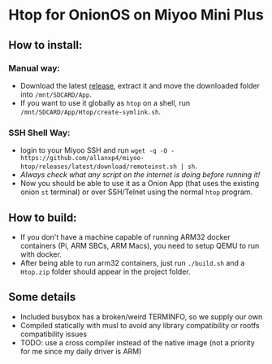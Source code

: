 # Htop for OnionOS on Miyoo Mini Plus

## How to install:
### Manual way:
  - Download the latest [release](https://github.com/allanxp4/miyoo-htop/releases/latest/download/Htop.zip), extract it and move the downloaded folder into `/mnt/SDCARD/App`.
  - If you want to use it globally as `htop` on a shell, run `/mnt/SDCARD/App/Htop/create-symlink.sh`.

### SSH Shell Way:
  - login to your Miyoo SSH and run `wget -q -O - https://github.com/allanxp4/miyoo-htop/releases/latest/download/remoteinst.sh | sh`.
  - *Always check what any script on the internet is doing before running it!*
  - Now you should be able to use it as a Onion App (that uses the existing onion `st` terminal) or over SSH/Telnet using the normal `htop` program.

## How to build:
  - If you don't have a machine capable of running ARM32 docker containers (Pi, ARM SBCs, ARM Macs), you need to setup QEMU to run with docker.
  - After being able to run arm32 containers, just run `./build.sh` and a `Htop.zip` folder should appear in the project folder.

## Some details
  - Included busybox has a broken/weird TERMINFO, so we supply our own
  - Compiled statically with musl to avoid any library compatibility or rootfs compatibility issues
  - TODO: use a cross compiler instead of the native image (not a priority for me since my daily driver is ARM)
  
